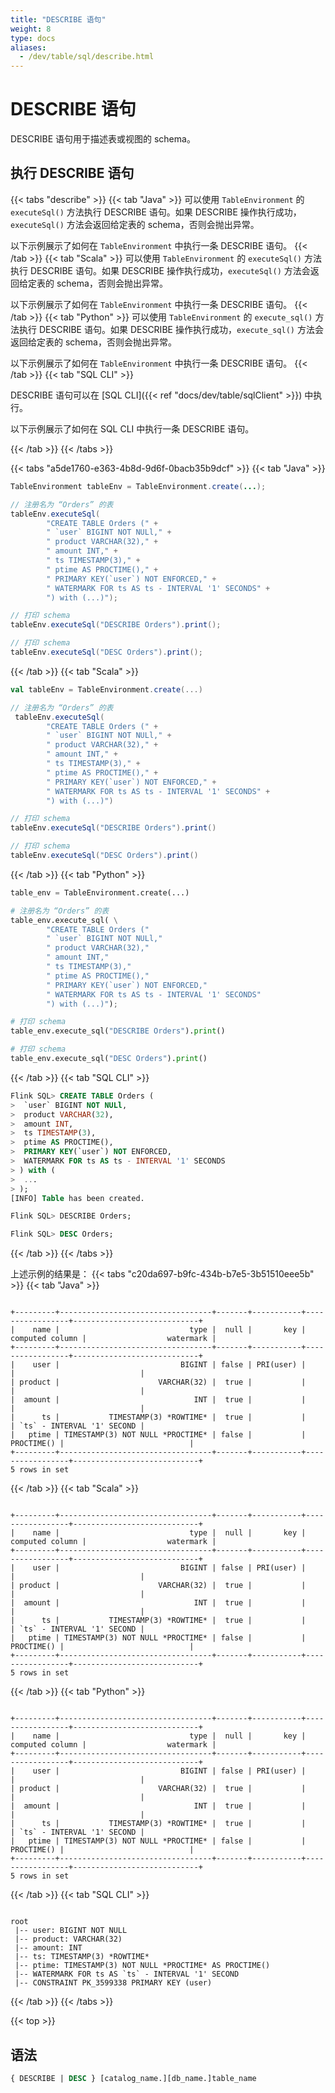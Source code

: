 ```yaml
---
title: "DESCRIBE 语句"
weight: 8
type: docs
aliases:
  - /dev/table/sql/describe.html
---
```

<!--
Licensed to the Apache Software Foundation (ASF) under one
or more contributor license agreements.  See the NOTICE file
distributed with this work for additional information
regarding copyright ownership.  The ASF licenses this file
to you under the Apache License, Version 2.0 (the
"License"); you may not use this file except in compliance
with the License.  You may obtain a copy of the License at

  http://www.apache.org/licenses/LICENSE-2.0

Unless required by applicable law or agreed to in writing,
software distributed under the License is distributed on an
"AS IS" BASIS, WITHOUT WARRANTIES OR CONDITIONS OF ANY
KIND, either express or implied.  See the License for the
specific language governing permissions and limitations
under the License.
-->

<a name="describe-statements"></a>

# DESCRIBE 语句

DESCRIBE 语句用于描述表或视图的 schema。

<a name="run-a-describe-statement"></a>

## 执行 DESCRIBE 语句

{{< tabs "describe" >}}
{{< tab "Java" >}}
可以使用 `TableEnvironment` 的 `executeSql()` 方法执行 DESCRIBE 语句。如果 DESCRIBE 操作执行成功，`executeSql()` 方法会返回给定表的 schema，否则会抛出异常。

以下示例展示了如何在 `TableEnvironment` 中执行一条 DESCRIBE 语句。
{{< /tab >}}
{{< tab "Scala" >}}
可以使用 `TableEnvironment` 的 `executeSql()` 方法执行 DESCRIBE 语句。如果 DESCRIBE 操作执行成功，`executeSql()` 方法会返回给定表的 schema，否则会抛出异常。

以下示例展示了如何在 `TableEnvironment` 中执行一条 DESCRIBE 语句。
{{< /tab >}}
{{< tab "Python" >}}
可以使用 `TableEnvironment` 的 `execute_sql()` 方法执行 DESCRIBE 语句。如果 DESCRIBE 操作执行成功，`execute_sql()` 方法会返回给定表的 schema，否则会抛出异常。

以下示例展示了如何在 `TableEnvironment` 中执行一条 DESCRIBE 语句。
{{< /tab >}}
{{< tab "SQL CLI" >}}

DESCRIBE 语句可以在 [SQL CLI]({{< ref "docs/dev/table/sqlClient" >}}) 中执行。

以下示例展示了如何在 SQL CLI 中执行一条 DESCRIBE 语句。

{{< /tab >}}
{{< /tabs >}}

{{< tabs "a5de1760-e363-4b8d-9d6f-0bacb35b9dcf" >}}
{{< tab "Java" >}}
```java
TableEnvironment tableEnv = TableEnvironment.create(...);

// 注册名为 “Orders” 的表
tableEnv.executeSql(
        "CREATE TABLE Orders (" +
        " `user` BIGINT NOT NULl," +
        " product VARCHAR(32)," +
        " amount INT," +
        " ts TIMESTAMP(3)," +
        " ptime AS PROCTIME()," +
        " PRIMARY KEY(`user`) NOT ENFORCED," +
        " WATERMARK FOR ts AS ts - INTERVAL '1' SECONDS" +
        ") with (...)");

// 打印 schema
tableEnv.executeSql("DESCRIBE Orders").print();

// 打印 schema
tableEnv.executeSql("DESC Orders").print();
```
{{< /tab >}}
{{< tab "Scala" >}}
```scala
val tableEnv = TableEnvironment.create(...)

// 注册名为 “Orders” 的表
 tableEnv.executeSql(
        "CREATE TABLE Orders (" +
        " `user` BIGINT NOT NULl," +
        " product VARCHAR(32)," +
        " amount INT," +
        " ts TIMESTAMP(3)," +
        " ptime AS PROCTIME()," +
        " PRIMARY KEY(`user`) NOT ENFORCED," +
        " WATERMARK FOR ts AS ts - INTERVAL '1' SECONDS" +
        ") with (...)")

// 打印 schema
tableEnv.executeSql("DESCRIBE Orders").print()

// 打印 schema
tableEnv.executeSql("DESC Orders").print()
```
{{< /tab >}}
{{< tab "Python" >}}
```python
table_env = TableEnvironment.create(...)

# 注册名为 “Orders” 的表
table_env.execute_sql( \
        "CREATE TABLE Orders (" 
        " `user` BIGINT NOT NULl," 
        " product VARCHAR(32),"
        " amount INT,"
        " ts TIMESTAMP(3),"
        " ptime AS PROCTIME(),"
        " PRIMARY KEY(`user`) NOT ENFORCED,"
        " WATERMARK FOR ts AS ts - INTERVAL '1' SECONDS"
        ") with (...)");

# 打印 schema
table_env.execute_sql("DESCRIBE Orders").print()

# 打印 schema
table_env.execute_sql("DESC Orders").print()
```
{{< /tab >}}
{{< tab "SQL CLI" >}}
```sql
Flink SQL> CREATE TABLE Orders (
>  `user` BIGINT NOT NULl,
>  product VARCHAR(32),
>  amount INT,
>  ts TIMESTAMP(3),
>  ptime AS PROCTIME(),
>  PRIMARY KEY(`user`) NOT ENFORCED,
>  WATERMARK FOR ts AS ts - INTERVAL '1' SECONDS
> ) with (
>  ...
> );
[INFO] Table has been created.

Flink SQL> DESCRIBE Orders;

Flink SQL> DESC Orders;
```
{{< /tab >}}
{{< /tabs >}}

上述示例的结果是：
{{< tabs "c20da697-b9fc-434b-b7e5-3b51510eee5b" >}}
{{< tab "Java" >}}
```text

+---------+----------------------------------+-------+-----------+-----------------+----------------------------+
|    name |                             type |  null |       key | computed column |                  watermark |
+---------+----------------------------------+-------+-----------+-----------------+----------------------------+
|    user |                           BIGINT | false | PRI(user) |                 |                            |
| product |                      VARCHAR(32) |  true |           |                 |                            |
|  amount |                              INT |  true |           |                 |                            |
|      ts |           TIMESTAMP(3) *ROWTIME* |  true |           |                 | `ts` - INTERVAL '1' SECOND |
|   ptime | TIMESTAMP(3) NOT NULL *PROCTIME* | false |           |      PROCTIME() |                            |
+---------+----------------------------------+-------+-----------+-----------------+----------------------------+
5 rows in set

```
{{< /tab >}}
{{< tab "Scala" >}}
```text

+---------+----------------------------------+-------+-----------+-----------------+----------------------------+
|    name |                             type |  null |       key | computed column |                  watermark |
+---------+----------------------------------+-------+-----------+-----------------+----------------------------+
|    user |                           BIGINT | false | PRI(user) |                 |                            |
| product |                      VARCHAR(32) |  true |           |                 |                            |
|  amount |                              INT |  true |           |                 |                            |
|      ts |           TIMESTAMP(3) *ROWTIME* |  true |           |                 | `ts` - INTERVAL '1' SECOND |
|   ptime | TIMESTAMP(3) NOT NULL *PROCTIME* | false |           |      PROCTIME() |                            |
+---------+----------------------------------+-------+-----------+-----------------+----------------------------+
5 rows in set

```
{{< /tab >}}
{{< tab "Python" >}}
```text

+---------+----------------------------------+-------+-----------+-----------------+----------------------------+
|    name |                             type |  null |       key | computed column |                  watermark |
+---------+----------------------------------+-------+-----------+-----------------+----------------------------+
|    user |                           BIGINT | false | PRI(user) |                 |                            |
| product |                      VARCHAR(32) |  true |           |                 |                            |
|  amount |                              INT |  true |           |                 |                            |
|      ts |           TIMESTAMP(3) *ROWTIME* |  true |           |                 | `ts` - INTERVAL '1' SECOND |
|   ptime | TIMESTAMP(3) NOT NULL *PROCTIME* | false |           |      PROCTIME() |                            |
+---------+----------------------------------+-------+-----------+-----------------+----------------------------+
5 rows in set

```
{{< /tab >}}
{{< tab "SQL CLI" >}}
```text

root
 |-- user: BIGINT NOT NULL
 |-- product: VARCHAR(32)
 |-- amount: INT
 |-- ts: TIMESTAMP(3) *ROWTIME*
 |-- ptime: TIMESTAMP(3) NOT NULL *PROCTIME* AS PROCTIME()
 |-- WATERMARK FOR ts AS `ts` - INTERVAL '1' SECOND
 |-- CONSTRAINT PK_3599338 PRIMARY KEY (user)

```
{{< /tab >}}
{{< /tabs >}}

{{< top >}}

<a name="syntax"></a>

## 语法

```sql
{ DESCRIBE | DESC } [catalog_name.][db_name.]table_name
```
